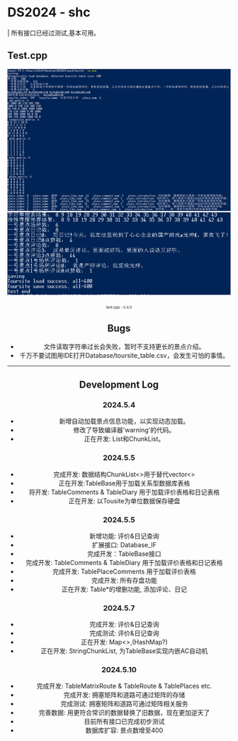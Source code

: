 # DS2024 - shc 
| 所有接口已经过测试,基本可用。

## Test.cpp
<center><img src="./assets/test-1.png" alt="png" >
<center><img src="./assets/test-1-1.png" alt="png" >
<p><span style="font-size: 8px;">test.cpp - 0.4.0</span></p></center>

## Bugs
* 文件读取字符串过长会失败，暂时不支持更长的景点介绍。
* 千万不要试图用IDE打开Database/toursite_table.csv，会发生可怕的事情。
---

## Development Log

### 2024.5.4 
* 新增自动加载景点信息功能，以实现动态加载。
* 修改了导致编译器'warning'的代码。
* 正在开发: List和ChunkList。

### 2024.5.5 
* 完成开发: 数据结构ChunkList<>用于替代vector<>
* 正在开发:TableBase用于加载关系型数据库表格
* 将开发: TableComments & TableDiary 用于加载评价表格和日记表格
* 正在开发: 以Tousite为单位数据保存硬盘

### 2024.5.5 
* 新增功能: 评价&日记查询
* 扩展接口: Database_IF
* 完成开发：TableBase接口
* 完成开发: TableComments & TableDiary 用于加载评价表格和日记表格
* 完成开发: TablePlaceComments  用于加载评价表格
* 完成开发: 所有存盘功能
* 正在开发: Table*的增删功能, 添加评论、日记

### 2024.5.7 
* 完成开发: 评价&日记查询
* 完成测试: 评价&日记查询
* 正在开发: Map<>,(HashMap?)
* 正在开发: StringChunkList, 为TableBase实现内嵌AC自动机

### 2024.5.10 
* 完成开发: TableMatrixRoute & TableRoute & TablePlaces etc.
* 完成开发: 拥塞矩阵和道路可通过矩阵的存储
* 完成测试: 拥塞矩阵和道路可通过矩阵相关服务
* 完善数据: 用更符合常识的数据替换了旧数据，现在更加逆天了
* 目前所有接口已完成初步测试
* 数据库扩容: 景点数增至400
